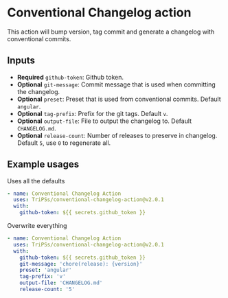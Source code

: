 # Conventional Changelog action

This action will bump version, tag commit and generate a changelog with conventional commits.

## Inputs

- **Required** `github-token`: Github token.
- **Optional** `git-message`: Commit message that is used when committing the changelog.
- **Optional** `preset`: Preset that is used from conventional commits. Default `angular`.
- **Optional** `tag-prefix`: Prefix for the git tags. Default `v`.
- **Optional** `output-file`: File to output the changelog to. Default `CHANGELOG.md`.
- **Optional** `release-count`: Number of releases to preserve in changelog. Default `5`, use `0` to regenerate all.

## Example usages

Uses all the defaults
```yaml
- name: Conventional Changelog Action
  uses: TriPSs/conventional-changelog-action@v2.0.1
  with:
    github-token: ${{ secrets.github_token }}
```

Overwrite everything
```yaml
- name: Conventional Changelog Action
  uses: TriPSs/conventional-changelog-action@v2.0.1
  with:
    github-token: ${{ secrets.github_token }}
    git-message: 'chore(release): {version}'
    preset: 'angular'
    tag-prefix: 'v'
    output-file: 'CHANGELOG.md'
    release-count: '5'
```
